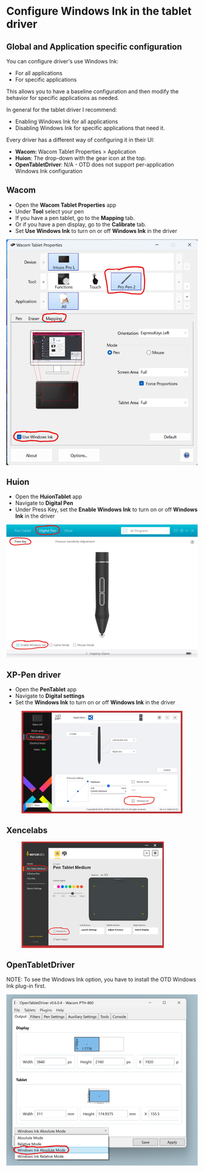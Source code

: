 # Configure Windows Ink in the tablet driver

## Global and Application specific configuration

You can configure driver's use Windows Ink:

* For all applications
* For specific applications

This allows you to have a baseline configuration and then modify the behavior for specific applications as needed.&#x20;

In general for the tablet driver I recommend:

* Enabling Windows Ink for all applications
* Disabling Windows Ink for specific applications that need it.

Every driver has a different way of configuring it in their UI:

* **Wacom:** Wacom Tablet Properties > Application
* **Huion**: The drop-down with the gear icon at the top.
* **OpenTabletDriver**: N/A - OTD does not support per-application Windows Ink configuration

## Wacom

* Open the **Wacom Tablet Properties** app
* Under **Tool** select your pen
* If you have a pen tablet, go to the **Mapping** tab.&#x20;
* Or if you have a pen display, go to the **Calibrate** tab.
* Set **Use Windows Ink** to turn on or off **Windows Ink** in the driver

![](<../../../.gitbook/assets/image (164).png>)

## Huion

* Open the **HuionTablet** app
* Navigate to **Digital Pen**&#x20;
* Under Press Key, set the **Enable Windows Ink** to turn on or off **Windows Ink** in the driver

![](<../../../.gitbook/assets/image (187).png>)



## XP-Pen driver

* Open the **PenTablet** app
* Navigate to **Digital settings**&#x20;
* Set the **Windows Ink** to turn on or off **Windows Ink** in the driver

<figure><img src="../../../.gitbook/assets/image.png" alt=""><figcaption></figcaption></figure>

## Xencelabs

<div align="left">

<figure><img src="../../../.gitbook/assets/image (449).png" alt="" width="375"><figcaption></figcaption></figure>

</div>

## OpenTabletDriver

NOTE: To see the Windows Ink option, you have to install the OTD Windows Ink plug-in first.

![](<../../../.gitbook/assets/image (122).png>)

